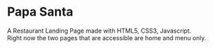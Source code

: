 # Papa Santa
A Restaurant Landing Page made with HTML5, CSS3, Javascript.    
Right now the two pages that are accessible are home and menu only.
